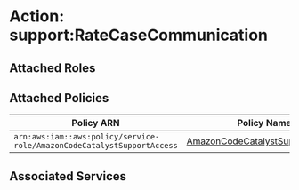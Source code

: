 # Action: support:RateCaseCommunication

## Attached Roles

## Attached Policies

| Policy ARN | Policy Name |
|------------|-------------|
| `arn:aws:iam::aws:policy/service-role/AmazonCodeCatalystSupportAccess` | [AmazonCodeCatalystSupportAccess](../policies.md#amazoncodecatalystsupportaccess) |

## Associated Services

